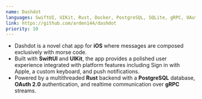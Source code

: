 ```yaml
---
name: Dashdot
languages: SwiftUI, UIKit, Rust, Docker, PostgreSQL, SQLite, gRPC, OAuth 2.0
link: https://github.com/arden144/dashdot
priority: 10
---
```


-   Dashdot is a novel chat app for **iOS** where messages are composed exclusively with morse code.
-   Built with **SwiftUI** and **UIKit**, the app provides a polished user experience integrated with platform features including Sign in with Apple, a custom keyboard, and push notifications.
-   Powered by a multithreaded **Rust** backend with a **PostgreSQL** database, **OAuth 2.0** authentication, and realtime communication over **gRPC** streams.
